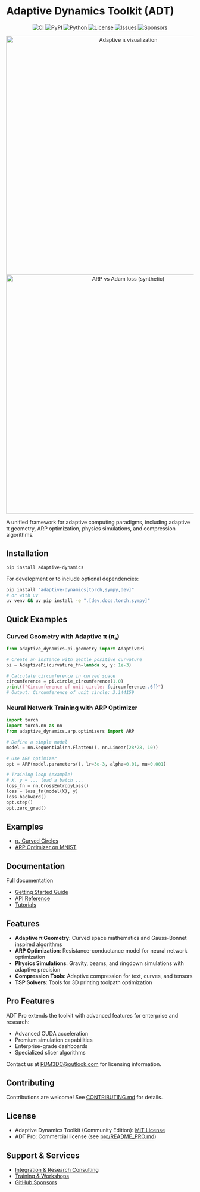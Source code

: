 # Adaptive Dynamics Toolkit (ADT)

<p align="center">
  <a href="https://github.com/RDM3DC/adaptive-dynamics-toolkit/actions">
    <img alt="CI" src="https://img.shields.io/github/actions/workflow/status/RDM3DC/adaptive-dynamics-toolkit/ci.yml?label=CI">
  </a>
  <a href="https://pypi.org/project/adaptive-dynamics/">
    <img alt="PyPI" src="https://img.shields.io/pypi/v/adaptive-dynamics.svg">
  </a>
  <a href="https://pypi.org/project/adaptive-dynamics/">
    <img alt="Python" src="https://img.shields.io/pypi/pyversions/adaptive-dynamics.svg">
  </a>
  <a href="LICENSE">
    <img alt="License" src="https://img.shields.io/badge/license-MIT-blue.svg">
  </a>
  <a href="https://github.com/RDM3DC/adaptive-dynamics-toolkit/issues">
    <img alt="Issues" src="https://img.shields.io/github/issues/RDM3DC/adaptive-dynamics-toolkit.svg">
  </a>
  <a href="https://github.com/sponsors/RDM3DC">
    <img alt="Sponsors" src="https://img.shields.io/badge/sponsor-%E2%9D%A4-ff69b4.svg">
  </a>
</p>

<p align="center">
  <img src="docs/assets/hero.gif" alt="Adaptive π visualization" width="640"><br>
  <img src="docs/assets/loss.gif" alt="ARP vs Adam loss (synthetic)" width="640">
</p>

A unified framework for adaptive computing paradigms, including adaptive π geometry, ARP optimization, physics simulations, and compression algorithms.

## Installation

```bash
pip install adaptive-dynamics
```

For development or to include optional dependencies:

```bash
pip install "adaptive-dynamics[torch,sympy,dev]"
# or with uv
uv venv && uv pip install -e ".[dev,docs,torch,sympy]"
```

## Quick Examples

### Curved Geometry with Adaptive π (πₐ)

```python
from adaptive_dynamics.pi.geometry import AdaptivePi

# Create an instance with gentle positive curvature
pi = AdaptivePi(curvature_fn=lambda x, y: 1e-3)

# Calculate circumference in curved space
circumference = pi.circle_circumference(1.0)
print(f"Circumference of unit circle: {circumference:.6f}")
# Output: Circumference of unit circle: 3.144159
```

### Neural Network Training with ARP Optimizer

```python
import torch
import torch.nn as nn
from adaptive_dynamics.arp.optimizers import ARP

# Define a simple model
model = nn.Sequential(nn.Flatten(), nn.Linear(28*28, 10))

# Use ARP optimizer
opt = ARP(model.parameters(), lr=3e-3, alpha=0.01, mu=0.001)

# Training loop (example)
# X, y = ... load a batch ...
loss_fn = nn.CrossEntropyLoss()
loss = loss_fn(model(X), y)
loss.backward()
opt.step()
opt.zero_grad()
```

## Examples

- [πₐ Curved Circles](examples/pi_a_curved_circles.ipynb)
- [ARP Optimizer on MNIST](examples/arp_mnist.ipynb)

## Documentation

Full documentation 

- [Getting Started Guide](https://RDM3DC.github.io/adaptive-dynamics-toolkit/getting-started)
- [API Reference](https://RDM3DC.github.io/adaptive-dynamics-toolkit/api)
- [Tutorials](https://RDM3DC.github.io/adaptive-dynamics-toolkit/tutorials)

## Features

- **Adaptive π Geometry**: Curved space mathematics and Gauss-Bonnet inspired algorithms
- **ARP Optimization**: Resistance-conductance model for neural network optimization
- **Physics Simulations**: Gravity, beams, and ringdown simulations with adaptive precision
- **Compression Tools**: Adaptive compression for text, curves, and tensors
- **TSP Solvers**: Tools for 3D printing toolpath optimization

## Pro Features

ADT Pro extends the toolkit with advanced features for enterprise and research:
- Advanced CUDA acceleration
- Premium simulation capabilities
- Enterprise-grade dashboards
- Specialized slicer algorithms

Contact us at [RDM3DC@outlook.com](mailto:RDM3DC@outlook.com) for licensing information.

## Contributing

Contributions are welcome! See [CONTRIBUTING.md](CONTRIBUTING.md) for details.

## License

- Adaptive Dynamics Toolkit (Community Edition): [MIT License](LICENSE)
- ADT Pro: Commercial license (see [pro/README_PRO.md](src/adaptive_dynamics/pro/README_PRO.md))

## Support & Services

- [Integration & Research Consulting](https://rdm3dc.github.io/adaptive-dynamics-toolkit/services)
- [Training & Workshops](https://rdm3dc.github.io/adaptive-dynamics-toolkit/training)
- [GitHub Sponsors](https://github.com/sponsors/RDM3DC)
